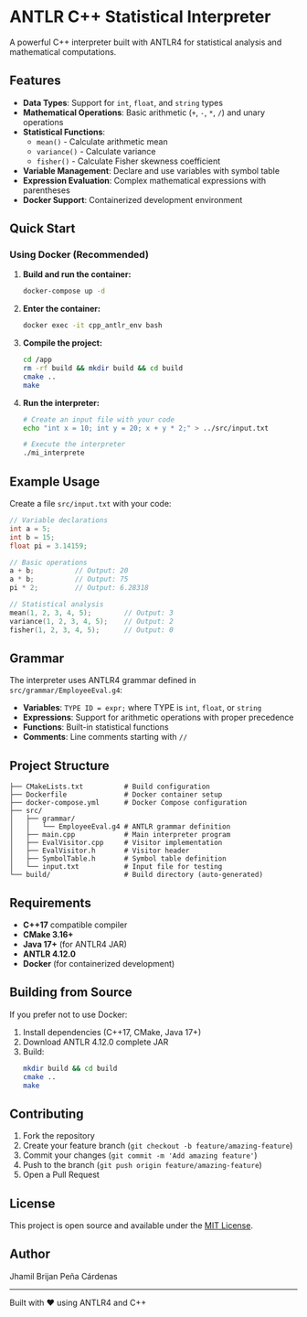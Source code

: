 # ANTLR C++ Statistical Interpreter

A powerful C++ interpreter built with ANTLR4 for statistical analysis and mathematical computations.

## Features

- **Data Types**: Support for `int`, `float`, and `string` types
- **Mathematical Operations**: Basic arithmetic (`+`, `-`, `*`, `/`) and unary operations
- **Statistical Functions**: 
  - `mean()` - Calculate arithmetic mean
  - `variance()` - Calculate variance
  - `fisher()` - Calculate Fisher skewness coefficient
- **Variable Management**: Declare and use variables with symbol table
- **Expression Evaluation**: Complex mathematical expressions with parentheses
- **Docker Support**: Containerized development environment

## Quick Start

### Using Docker (Recommended)

1. **Build and run the container:**
   ```bash
   docker-compose up -d
   ```

2. **Enter the container:**
   ```bash
   docker exec -it cpp_antlr_env bash
   ```

3. **Compile the project:**
   ```bash
   cd /app
   rm -rf build && mkdir build && cd build
   cmake ..
   make
   ```

4. **Run the interpreter:**
   ```bash
   # Create an input file with your code
   echo "int x = 10; int y = 20; x + y * 2;" > ../src/input.txt
   
   # Execute the interpreter
   ./mi_interprete
   ```

## Example Usage

Create a file `src/input.txt` with your code:

```cpp
// Variable declarations
int a = 5;
int b = 15;
float pi = 3.14159;

// Basic operations
a + b;          // Output: 20
a * b;          // Output: 75
pi * 2;         // Output: 6.28318

// Statistical analysis
mean(1, 2, 3, 4, 5);        // Output: 3
variance(1, 2, 3, 4, 5);    // Output: 2
fisher(1, 2, 3, 4, 5);      // Output: 0
```

## Grammar

The interpreter uses ANTLR4 grammar defined in `src/grammar/EmployeeEval.g4`:

- **Variables**: `TYPE ID = expr;` where TYPE is `int`, `float`, or `string`
- **Expressions**: Support for arithmetic operations with proper precedence
- **Functions**: Built-in statistical functions
- **Comments**: Line comments starting with `//`

## Project Structure

```
├── CMakeLists.txt          # Build configuration
├── Dockerfile              # Docker container setup
├── docker-compose.yml      # Docker Compose configuration
├── src/
│   ├── grammar/
│   │   └── EmployeeEval.g4 # ANTLR grammar definition
│   ├── main.cpp            # Main interpreter program
│   ├── EvalVisitor.cpp     # Visitor implementation
│   ├── EvalVisitor.h       # Visitor header
│   ├── SymbolTable.h       # Symbol table definition
│   └── input.txt           # Input file for testing
└── build/                  # Build directory (auto-generated)
```

## Requirements

- **C++17** compatible compiler
- **CMake 3.16+**
- **Java 17+** (for ANTLR4 JAR)
- **ANTLR 4.12.0**
- **Docker** (for containerized development)

## Building from Source

If you prefer not to use Docker:

1. Install dependencies (C++17, CMake, Java 17+)
2. Download ANTLR 4.12.0 complete JAR
3. Build:
   ```bash
   mkdir build && cd build
   cmake ..
   make
   ```

## Contributing

1. Fork the repository
2. Create your feature branch (`git checkout -b feature/amazing-feature`)
3. Commit your changes (`git commit -m 'Add amazing feature'`)
4. Push to the branch (`git push origin feature/amazing-feature`)
5. Open a Pull Request

## License

This project is open source and available under the [MIT License](LICENSE).

## Author

Jhamil Brijan Peña Cárdenas

---

Built with ❤️ using ANTLR4 and C++
